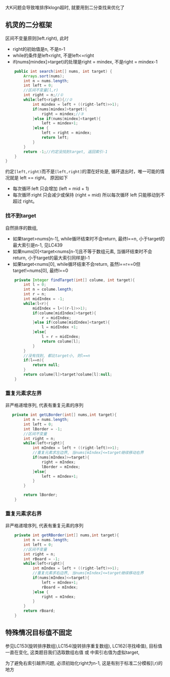 大K问题会导致堆排序klogn超时, 就要用到二分查找来优化了

## 机灵的二分框架
区间不变量原则[left.right), 此时
- right的初始值是n, 不是n-1
- while的条件是left<right, 不是left<=right
- if(nums[mindex]>target)的处理是right = mindex, 不是right = mindex-1

```java
    public int search(int[] nums, int target) {
        Arrays.sort(nums);
        int n = nums.length;
        int left = 0;
        //区间不变量[l,r)
        int right = n;//①
        while(left<right){//②
            int mindex = left + ((right-left)>>1);
            if(nums[mindex]>target){
                right = mindex;//③
            }else if(nums[mindex]<target){
                left = mindex+1;
            }else {
                left = right = mindex;
                return left;
            }
        }
        return -1;//约定没找到target, 返回索引-1
    }
}
```
约定`[left,right)`而不是`[left,right]`的潜在好处是, 循环退出时，唯一可能的情况就是 left == right。 原因如下
- 每次循环:left 只会增加 (left = mid + 1)
- 每次循环:right 只会减少或保持 (right = mid)
  所以每次循环 left 只能移动到不超过 right。

### 找不到target
自然排序的数组,
- 如果target>nums[n-1], while循环结束时不会return, 最终l==n, 小于target的最大索引是n-1, 见LC439
- 如果nums[0]<target<nums[n-1]且不等于数组元素, 当循环结束时不会return, 小于target的最大索引同样是l-1
- 如果target<nums[0], while循环结束不会return, 虽然l==r==0但target!=nums[0], 最终l==0
```java
    private Integer findTarget(int[] colume, int target){
        int l = 0;
        int n = colume.length;
        int r = n;
        int midIndex = -1;
        while(l<r){
            midIndex = l+((r-l)>>1);
            if(colume[midIndex]>target){
                r = midIndex;
            }else if(colume[midIndex]<target){
                l = midIndex +1;
            }else{
                l = r = midIndex;
                return colume[l];
            }
        }
        //没有找到, 都比target小, 则l==n
        if(l==n){
            return null;
        }
        return colume[l]>target?colume[l]:null;
    }
```


### 重复元素求左界
非严格递增序列, 代表有重复元素的序列
```java
   private int getLBorder(int[] nums,int target){
        int n = nums.length;
        int left = 0;
        int lBorder = -1;
        //区间不变量
        int right = n;
        while(left<right){
            int mIndex = left + ((right-left)>>1);
            //重复元素求左边界, 当nums[mIndex]<=target继续移动右界
            if(nums[mIndex]>=target){
                right = mIndex;
                lBorder = mIndex;
            }else{
                left = mIndex+1;
            }
        }

        return lBorder;
    }
```
### 重复元素求右界
非严格递增序列, 代表有重复元素的序列
```java
    private int getRBorder(int[] nums,int target){
        int n = nums.length;
        int left = 0;
        //区间不变量
        int right = n;
        int rBoard = -1;
        while(left<right){
            int mIndex = left + ((right-left)>>1);
            //重复元素求右边界, 当nums[mIndex]<=target继续移动左界
            if(nums[mIndex]<=target){
                left = mIndex+1;
                rBoard = mIndex;
            }else {
                right = mIndex;
            }
        }
        return rBoard;
    }
```

## 特殊情况目标值不固定
参见LC153(旋转排序数组),LC154(旋转排序重复数组), LC162(寻找峰值), 目标值一直在变化, 这类题目我们选取数组右值 或 中索引右值为虚拟target,

为了避免右索引越界问题, 必须初始化right为n-1, 这是有别于标准二分模板[l,r)的地方